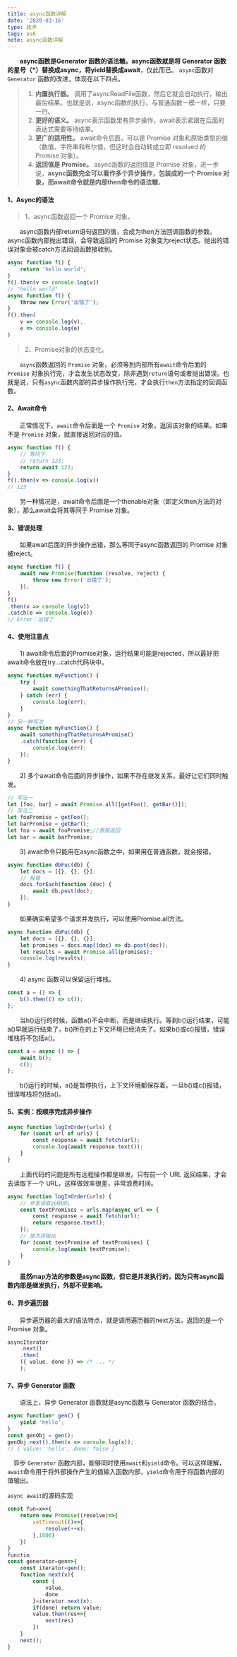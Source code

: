 ```yaml
---
title: async函数详解
date: '2020-03-16'
type: 技术
tags: es6
note: async函数详解
---
```


&#8195;&#8195;**async函数是Generator 函数的语法糖。async函数就是将 Generator 函数的星号（*）替换成async，将yield替换成await**，仅此而已。
`async`函数对 `Generator` 函数的改进，体现在以下四点。

>1)	**内置执行器。**
调用了asyncReadFile函数，然后它就会自动执行，输出最后结果。也就是说，async函数的执行，与普通函数一模一样，只要一行。
>2)	**更好的语义。**
async表示函数里有异步操作，await表示紧跟在后面的表达式需要等待结果。
>3)	**更广的适用性。**
await命令后面，可以是 Promise 对象和原始类型的值（数值、字符串和布尔值，但这时会自动转成立即 resolved 的 Promise 对象）。
>4)	**返回值是 Promise。**
async函数的返回值是 Promise 对象，进一步说，**async函数完全可以看作多个异步操作，包装成的一个 Promise 对象，而await命令就是内部then命令的语法糖**。

#### 1、Async的语法

>1、async函数返回一个 Promise 对象。

&#8195;&#8195;async函数内部return语句返回的值，会成为then方法回调函数的参数。async函数内部抛出错误，会导致返回的 Promise 对象变为reject状态。抛出的错误对象会被catch方法回调函数接收到。
```js
async function f() {
    return 'hello world';
}
f().then(v => console.log(v))
// "hello world"
async function f() {
    throw new Error('出错了');
}
f().then(
    v => console.log(v),
    e => console.log(e)
)
```
>2、Promise对象的状态变化。 

&#8195;&#8195;`async`函数返回的 `Promise` 对象，必须等到内部所有`await`命令后面的 `Promise` 对象执行完，才会发生状态改变，除非遇到`return`语句或者抛出错误。也就是说，只有`async`函数内部的异步操作执行完，才会执行`then`方法指定的回调函数。

#### 2、Await命令

&#8195;&#8195;正常情况下，`await`命令后面是一个 `Promise` 对象，返回该对象的结果。如果不是 `Promise` 对象，就直接返回对应的值。
```js
async function f() {
    // 等同于
    // return 123;
    return await 123;
}
f().then(v => console.log(v))
// 123
```       
&#8195;&#8195;另一种情况是，await命令后面是一个thenable对象（即定义then方法的对象），那么await会将其等同于 Promise 对象。

#### 3、错误处理

&#8195;&#8195;如果await后面的异步操作出错，那么等同于async函数返回的 Promise 对象被reject。
```js
async function f() {
    await new Promise(function (resolve, reject) {
        throw new Error('出错了');
    });
}
f()
.then(v => console.log(v))
.catch(e => console.log(e))
// Error：出错了
```
#### 4、使用注意点

&#8195;&#8195;1)	await命令后面的Promise对象，运行结果可能是rejected，所以最好把await命令放在try...catch代码块中。	
```js
async function myFunction() {
    try {
        await somethingThatReturnsAPromise();
    } catch (err) {
        console.log(err);
    }
}
// 另一种写法
async function myFunction() {
    await somethingThatReturnsAPromise()
    .catch(function (err) {
        console.log(err);
    });
}
```
&#8195;&#8195;2)	多个await命令后面的异步操作，如果不存在继发关系，最好让它们同时触发。
```js
// 写法一
let [foo, bar] = await Promise.all([getFoo(), getBar()]);
// 写法二
let fooPromise = getFoo();
let barPromise = getBar();
let foo = await fooPromise;//直接返回
let bar = await barPromise;
```
&#8195;&#8195;3)	await命令只能用在async函数之中，如果用在普通函数，就会报错。
```js
async function dbFuc(db) {
    let docs = [{}, {}, {}];
    // 报错
    docs.forEach(function (doc) {
        await db.post(doc);
    });
}
```
&#8195;&#8195;如果确实希望多个请求并发执行，可以使用Promise.all方法。
```js
async function dbFuc(db) {
    let docs = [{}, {}, {}];
    let promises = docs.map((doc) => db.post(doc));
    let results = await Promise.all(promises);
    console.log(results);
}
```
&#8195;&#8195;4)	async 函数可以保留运行堆栈。
```js
const a = () => {
    b().then(() => c());
};
```        
&#8195;&#8195;当b()运行的时候，函数a()不会中断，而是继续执行。等到b()运行结束，可能a()早就运行结束了，b()所在的上下文环境已经消失了。如果b()或c()报错，错误堆栈将不包括a()。
```js
const a = async () => {
    await b();
    c();
};
```       
&#8195;&#8195;b()运行的时候，a()是暂停执行，上下文环境都保存着。一旦b()或c()报错，错误堆栈将包括a()。

#### 5、实例：按顺序完成异步操作

```js
async function logInOrder(urls) {
    for (const url of urls) {
        const response = await fetch(url);
        console.log(await response.text());
    }
}
```
&#8195;&#8195;上面代码的问题是所有远程操作都是继发。只有前一个 URL 返回结果，才会去读取下一个 URL，这样做效率很差，非常浪费时间。
```js
async function logInOrder(urls) {
    // 并发读取远程URL
    const textPromises = urls.map(async url => {
        const response = await fetch(url);
        return response.text();
    });
    // 按次序输出
    for (const textPromise of textPromises) {
        console.log(await textPromise);
    }
}
```
&#8195;&#8195;**虽然map方法的参数是async函数，但它是并发执行的，因为只有async函数内部是继发执行，外部不受影响。**

#### 6、异步遍历器

&#8195;&#8195;异步遍历器的最大的语法特点，就是调用遍历器的next方法，返回的是一个 Promise 对象。
```js
asyncIterator
    .next()
    .then(
    ({ value, done }) => /* ... */
    );
```
#### 7、异步 Generator 函数

&#8195;&#8195;语法上，异步 Generator 函数就是async函数与 Generator 函数的结合。
```js
async function* gen() {
    yield 'hello';
}
const genObj = gen();
genObj.next().then(x => console.log(x));
// { value: 'hello', done: false }
```       
&#8195;异步 `Generator` 函数内部，能够同时使用`await`和`yield`命令。可以这样理解，`await`命令用于将外部操作产生的值输入函数内部，`yield`命令用于将函数内部的值输出。

`async await`的源码实现
```js
const fun=x=>{
    return new Promise((resolve)=>{
        setTimeout(()=>{
            resolve(++x);
        },1000)
    })
}
functio
const generator=gen=>{
    const iterator=gen();
    function next(x){
        const {
            value,
            done
        }=iterator.next(x);
        if(done) return value;
        value.then(res=>{
            next(res)
        })
    }
    next();
}
```
